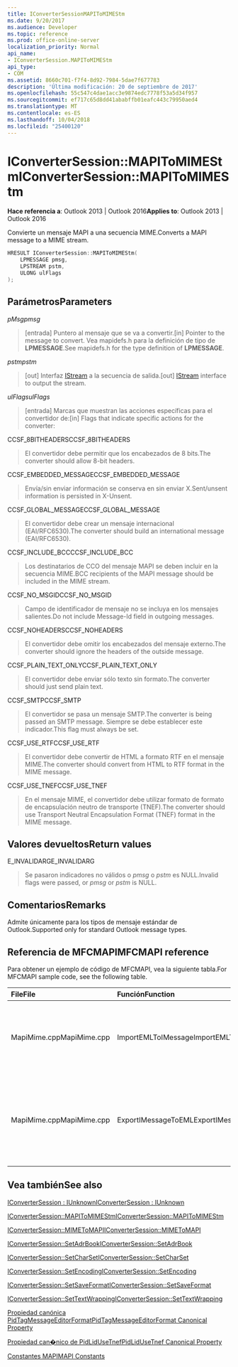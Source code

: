 ```yaml
---
title: IConverterSessionMAPIToMIMEStm
ms.date: 9/20/2017
ms.audience: Developer
ms.topic: reference
ms.prod: office-online-server
localization_priority: Normal
api_name:
- IConverterSession.MAPIToMIMEStm
api_type:
- COM
ms.assetid: 8660c701-f7f4-8d92-7984-5dae7f677783
description: 'Última modificación: 20 de septiembre de 2017'
ms.openlocfilehash: 55c547c4dae1acc3e9874edc7778f53a5d34f957
ms.sourcegitcommit: ef717c65d8dd41ababffb01eafc443c79950aed4
ms.translationtype: MT
ms.contentlocale: es-ES
ms.lasthandoff: 10/04/2018
ms.locfileid: "25400120"
---
```

# <a name="iconvertersessionmapitomimestm"></a><span data-ttu-id="13c5f-103">IConverterSession::MAPIToMIMEStm</span><span class="sxs-lookup"><span data-stu-id="13c5f-103">IConverterSession::MAPIToMIMEStm</span></span>
 
  
<span data-ttu-id="13c5f-104">**Hace referencia a**: Outlook 2013 | Outlook 2016</span><span class="sxs-lookup"><span data-stu-id="13c5f-104">**Applies to**: Outlook 2013 | Outlook 2016</span></span> 
  
<span data-ttu-id="13c5f-105">Convierte un mensaje MAPI a una secuencia MIME.</span><span class="sxs-lookup"><span data-stu-id="13c5f-105">Converts a MAPI message to a MIME stream.</span></span>
  
```cpp
HRESULT IConverterSession::MAPIToMIMEStm( 
    LPMESSAGE pmsg, 
    LPSTREAM pstm, 
    ULONG ulFlags 
);
```

## <a name="parameters"></a><span data-ttu-id="13c5f-106">Parámetros</span><span class="sxs-lookup"><span data-stu-id="13c5f-106">Parameters</span></span>

 <span data-ttu-id="13c5f-107">_pMsg_</span><span class="sxs-lookup"><span data-stu-id="13c5f-107">_pmsg_</span></span>
  
> <span data-ttu-id="13c5f-108">[entrada] Puntero al mensaje que se va a convertir.</span><span class="sxs-lookup"><span data-stu-id="13c5f-108">[in] Pointer to the message to convert.</span></span> <span data-ttu-id="13c5f-109">Vea mapidefs.h para la definición de tipo de **LPMESSAGE**.</span><span class="sxs-lookup"><span data-stu-id="13c5f-109">See mapidefs.h for the type definition of **LPMESSAGE**.</span></span>
    
 <span data-ttu-id="13c5f-110">_pstm_</span><span class="sxs-lookup"><span data-stu-id="13c5f-110">_pstm_</span></span>
  
> <span data-ttu-id="13c5f-111">[out] Interfaz [IStream](https://msdn.microsoft.com/library/aa380034%28VS.85%29.aspx) a la secuencia de salida.</span><span class="sxs-lookup"><span data-stu-id="13c5f-111">[out] [IStream](https://msdn.microsoft.com/library/aa380034%28VS.85%29.aspx) interface to output the stream.</span></span> 
    
 <span data-ttu-id="13c5f-112">_ulFlags_</span><span class="sxs-lookup"><span data-stu-id="13c5f-112">_ulFlags_</span></span>
  
>  <span data-ttu-id="13c5f-113">[entrada] Marcas que muestran las acciones específicas para el convertidor de:</span><span class="sxs-lookup"><span data-stu-id="13c5f-113">[in] Flags that indicate specific actions for the converter:</span></span> 
    
<span data-ttu-id="13c5f-114">CCSF_8BITHEADERS</span><span class="sxs-lookup"><span data-stu-id="13c5f-114">CCSF_8BITHEADERS</span></span>
  
> <span data-ttu-id="13c5f-115">El convertidor debe permitir que los encabezados de 8 bits.</span><span class="sxs-lookup"><span data-stu-id="13c5f-115">The converter should allow 8-bit headers.</span></span>
    
<span data-ttu-id="13c5f-116">CCSF_EMBEDDED_MESSAGE</span><span class="sxs-lookup"><span data-stu-id="13c5f-116">CCSF_EMBEDDED_MESSAGE</span></span>
  
> <span data-ttu-id="13c5f-117">Envía/sin enviar información se conserva en sin enviar X.</span><span class="sxs-lookup"><span data-stu-id="13c5f-117">Sent/unsent information is persisted in X-Unsent.</span></span>
    
<span data-ttu-id="13c5f-118">CCSF_GLOBAL_MESSAGE</span><span class="sxs-lookup"><span data-stu-id="13c5f-118">CCSF_GLOBAL_MESSAGE</span></span>
  
> <span data-ttu-id="13c5f-119">El convertidor debe crear un mensaje internacional (EAI/RFC6530).</span><span class="sxs-lookup"><span data-stu-id="13c5f-119">The converter should build an international message (EAI/RFC6530).</span></span>
    
<span data-ttu-id="13c5f-120">CCSF_INCLUDE_BCC</span><span class="sxs-lookup"><span data-stu-id="13c5f-120">CCSF_INCLUDE_BCC</span></span>
  
> <span data-ttu-id="13c5f-121">Los destinatarios de CCO del mensaje MAPI se deben incluir en la secuencia MIME.</span><span class="sxs-lookup"><span data-stu-id="13c5f-121">BCC recipients of the MAPI message should be included in the MIME stream.</span></span>
    
<span data-ttu-id="13c5f-122">CCSF_NO_MSGID</span><span class="sxs-lookup"><span data-stu-id="13c5f-122">CCSF_NO_MSGID</span></span>
  
> <span data-ttu-id="13c5f-123">Campo de identificador de mensaje no se incluya en los mensajes salientes.</span><span class="sxs-lookup"><span data-stu-id="13c5f-123">Do not include Message-Id field in outgoing messages.</span></span>
    
<span data-ttu-id="13c5f-124">CCSF_NOHEADERS</span><span class="sxs-lookup"><span data-stu-id="13c5f-124">CCSF_NOHEADERS</span></span>
  
> <span data-ttu-id="13c5f-125">El convertidor debe omitir los encabezados del mensaje externo.</span><span class="sxs-lookup"><span data-stu-id="13c5f-125">The converter should ignore the headers of the outside message.</span></span>
    
<span data-ttu-id="13c5f-126">CCSF_PLAIN_TEXT_ONLY</span><span class="sxs-lookup"><span data-stu-id="13c5f-126">CCSF_PLAIN_TEXT_ONLY</span></span>
  
> <span data-ttu-id="13c5f-127">El convertidor debe enviar sólo texto sin formato.</span><span class="sxs-lookup"><span data-stu-id="13c5f-127">The converter should just send plain text.</span></span>
    
<span data-ttu-id="13c5f-128">CCSF_SMTP</span><span class="sxs-lookup"><span data-stu-id="13c5f-128">CCSF_SMTP</span></span>
  
> <span data-ttu-id="13c5f-129">El convertidor se pasa un mensaje SMTP.</span><span class="sxs-lookup"><span data-stu-id="13c5f-129">The converter is being passed an SMTP message.</span></span> <span data-ttu-id="13c5f-130">Siempre se debe establecer este indicador.</span><span class="sxs-lookup"><span data-stu-id="13c5f-130">This flag must always be set.</span></span>
    
<span data-ttu-id="13c5f-131">CCSF_USE_RTF</span><span class="sxs-lookup"><span data-stu-id="13c5f-131">CCSF_USE_RTF</span></span>
  
> <span data-ttu-id="13c5f-132">El convertidor debe convertir de HTML a formato RTF en el mensaje MIME.</span><span class="sxs-lookup"><span data-stu-id="13c5f-132">The converter should convert from HTML to RTF format in the MIME message.</span></span>
    
<span data-ttu-id="13c5f-133">CCSF_USE_TNEF</span><span class="sxs-lookup"><span data-stu-id="13c5f-133">CCSF_USE_TNEF</span></span>
  
> <span data-ttu-id="13c5f-134">En el mensaje MIME, el convertidor debe utilizar formato de formato de encapsulación neutro de transporte (TNEF).</span><span class="sxs-lookup"><span data-stu-id="13c5f-134">The converter should use Transport Neutral Encapsulation Format (TNEF) format in the MIME message.</span></span>
    
## <a name="return-values"></a><span data-ttu-id="13c5f-135">Valores devueltos</span><span class="sxs-lookup"><span data-stu-id="13c5f-135">Return values</span></span>

<span data-ttu-id="13c5f-136">E_INVALIDARG</span><span class="sxs-lookup"><span data-stu-id="13c5f-136">E_INVALIDARG</span></span>
  
> <span data-ttu-id="13c5f-137">Se pasaron indicadores no válidos o *pmsg* o *pstm* es NULL.</span><span class="sxs-lookup"><span data-stu-id="13c5f-137">Invalid flags were passed, or  *pmsg*  or  *pstm*  is NULL.</span></span> 
    
## <a name="remarks"></a><span data-ttu-id="13c5f-138">Comentarios</span><span class="sxs-lookup"><span data-stu-id="13c5f-138">Remarks</span></span>

<span data-ttu-id="13c5f-139">Admite únicamente para los tipos de mensaje estándar de Outlook.</span><span class="sxs-lookup"><span data-stu-id="13c5f-139">Supported only for standard Outlook message types.</span></span>
  
## <a name="mfcmapi-reference"></a><span data-ttu-id="13c5f-140">Referencia de MFCMAPI</span><span class="sxs-lookup"><span data-stu-id="13c5f-140">MFCMAPI reference</span></span>

<span data-ttu-id="13c5f-141">Para obtener un ejemplo de código de MFCMAPI, vea la siguiente tabla.</span><span class="sxs-lookup"><span data-stu-id="13c5f-141">For MFCMAPI sample code, see the following table.</span></span>
  
|<span data-ttu-id="13c5f-142">**File**</span><span class="sxs-lookup"><span data-stu-id="13c5f-142">**File**</span></span>|<span data-ttu-id="13c5f-143">**Función**</span><span class="sxs-lookup"><span data-stu-id="13c5f-143">**Function**</span></span>|<span data-ttu-id="13c5f-144">**Comentario**</span><span class="sxs-lookup"><span data-stu-id="13c5f-144">**Comment**</span></span>|
|:-----|:-----|:-----|
|<span data-ttu-id="13c5f-145">MapiMime.cpp</span><span class="sxs-lookup"><span data-stu-id="13c5f-145">MapiMime.cpp</span></span>  <br/> |<span data-ttu-id="13c5f-146">ImportEMLToIMessage</span><span class="sxs-lookup"><span data-stu-id="13c5f-146">ImportEMLToIMessage</span></span>  <br/> |<span data-ttu-id="13c5f-147">MFCMAPI utiliza MimeToMAPI para convertir un archivo EML en un mensaje MAPI.</span><span class="sxs-lookup"><span data-stu-id="13c5f-147">MFCMAPI uses MimeToMAPI to convert an EML file to a MAPI message.</span></span>  <br/> |
|<span data-ttu-id="13c5f-148">MapiMime.cpp</span><span class="sxs-lookup"><span data-stu-id="13c5f-148">MapiMime.cpp</span></span>  <br/> |<span data-ttu-id="13c5f-149">ExportIMessageToEML</span><span class="sxs-lookup"><span data-stu-id="13c5f-149">ExportIMessageToEML</span></span>  <br/> |<span data-ttu-id="13c5f-150">MFCMAPI utiliza MAPIToMIMEStm para convertir un mensaje MAPI en un archivo EML.</span><span class="sxs-lookup"><span data-stu-id="13c5f-150">MFCMAPI uses MAPIToMIMEStm to convert a MAPI message to an EML file.</span></span>  <br/> |
   
## <a name="see-also"></a><span data-ttu-id="13c5f-151">Vea también</span><span class="sxs-lookup"><span data-stu-id="13c5f-151">See also</span></span>



[<span data-ttu-id="13c5f-152">IConverterSession : IUnknown</span><span class="sxs-lookup"><span data-stu-id="13c5f-152">IConverterSession : IUnknown</span></span>](iconvertersessioniunknown.md)
  
[<span data-ttu-id="13c5f-153">IConverterSession::MAPIToMIMEStm</span><span class="sxs-lookup"><span data-stu-id="13c5f-153">IConverterSession::MAPIToMIMEStm</span></span>](iconvertersession-mapitomimestm.md)
  
[<span data-ttu-id="13c5f-154">IConverterSession::MIMEToMAPI</span><span class="sxs-lookup"><span data-stu-id="13c5f-154">IConverterSession::MIMEToMAPI</span></span>](iconvertersession-mimetomapi.md)
  
[<span data-ttu-id="13c5f-155">IConverterSession::SetAdrBook</span><span class="sxs-lookup"><span data-stu-id="13c5f-155">IConverterSession::SetAdrBook</span></span>](iconvertersession-setadrbook.md)
  
[<span data-ttu-id="13c5f-156">IConverterSession::SetCharSet</span><span class="sxs-lookup"><span data-stu-id="13c5f-156">IConverterSession::SetCharSet</span></span>](iconvertersession-setcharset.md)
  
[<span data-ttu-id="13c5f-157">IConverterSession::SetEncoding</span><span class="sxs-lookup"><span data-stu-id="13c5f-157">IConverterSession::SetEncoding</span></span>](iconvertersession-setencoding.md)
  
[<span data-ttu-id="13c5f-158">IConverterSession::SetSaveFormat</span><span class="sxs-lookup"><span data-stu-id="13c5f-158">IConverterSession::SetSaveFormat</span></span>](iconvertersession-setsaveformat.md)
  
[<span data-ttu-id="13c5f-159">IConverterSession::SetTextWrapping</span><span class="sxs-lookup"><span data-stu-id="13c5f-159">IConverterSession::SetTextWrapping</span></span>](iconvertersession-settextwrapping.md)
  
[<span data-ttu-id="13c5f-160">Propiedad canónica PidTagMessageEditorFormat</span><span class="sxs-lookup"><span data-stu-id="13c5f-160">PidTagMessageEditorFormat Canonical Property</span></span>](pidtagmessageeditorformat-canonical-property.md)
  
[<span data-ttu-id="13c5f-161">Propiedad can�nico de PidLidUseTnef</span><span class="sxs-lookup"><span data-stu-id="13c5f-161">PidLidUseTnef Canonical Property</span></span>](pidlidusetnef-canonical-property.md)


[<span data-ttu-id="13c5f-162">Constantes MAPI</span><span class="sxs-lookup"><span data-stu-id="13c5f-162">MAPI Constants</span></span>](mapi-constants.md)

